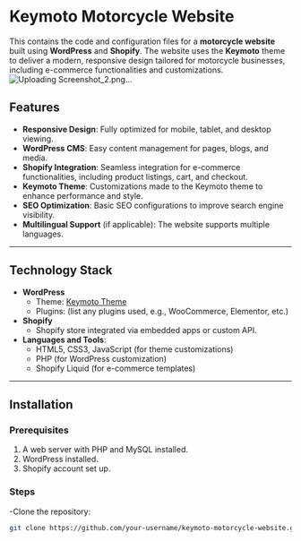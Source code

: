 # Keymoto Motorcycle Website
This contains the code and configuration files for a **motorcycle website** built using **WordPress** and **Shopify**. The website uses the **Keymoto** theme to deliver a modern, responsive design tailored for motorcycle businesses, including e-commerce functionalities and customizations.
![Uploading Screenshot_2.png…]()
## Features

- **Responsive Design**: Fully optimized for mobile, tablet, and desktop viewing.
- **WordPress CMS**: Easy content management for pages, blogs, and media.
- **Shopify Integration**: Seamless integration for e-commerce functionalities, including product listings, cart, and checkout.
- **Keymoto Theme**: Customizations made to the Keymoto theme to enhance performance and style.
- **SEO Optimization**: Basic SEO configurations to improve search engine visibility.
- **Multilingual Support** (if applicable): The website supports multiple languages.

---

## Technology Stack

- **WordPress**
  - Theme: [Keymoto Theme](https://example.com/keymoto-theme-link)
  - Plugins: (list any plugins used, e.g., WooCommerce, Elementor, etc.)
- **Shopify**
  - Shopify store integrated via embedded apps or custom API.
- **Languages and Tools**:
  - HTML5, CSS3, JavaScript (for theme customizations)
  - PHP (for WordPress customization)
  - Shopify Liquid (for e-commerce templates)

---

## Installation

### Prerequisites
1. A web server with PHP and MySQL installed.
2. WordPress installed.
3. Shopify account set up.

### Steps
-Clone the repository:
   ```bash
   git clone https://github.com/your-username/keymoto-motorcycle-website.git
